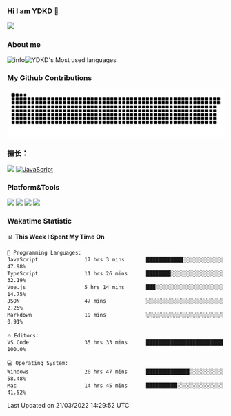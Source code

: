 ### Hi I am YDKD 👋

![](https://visitor-badge.glitch.me/badge?page_id=YDKD.readme)

### About me
![info](https://github-readme-stats.vercel.app/api?username=YDKD&show_icons=true&theme=cobalt)![YDKD's Most used languages](https://github-readme-stats.vercel.app/api/top-langs/?username=YDKD&layout=compact&hide_border=true&langs_count=8)

### My Github Contributions
![](https://raw.githubusercontent.com/YDKD/YDKD/main/assets/github-contribution-grid-snake.svg)

### 擅长：<br />
[![](https://img.shields.io/badge/-Vue.js-007396?style=flat-square&logo=Vue.js&logoColor=#4FC08D)](https://cn.vuejs.org/)
[![JavaScript](https://img.shields.io/badge/-JavaScript-f7e018?style=flat-square&logo=javascript&logoColor=white)]()

### Platform&Tools <br/>

[![]( https://img.shields.io/badge/macOS-Big%20Sur-292e33?style=flat-square&logo=apple&logoColor=ffffff )]() [![](https://img.shields.io/badge/Windows-10-2376bc?style=flat-square&logo=windows&logoColor=ffffff)]() [![]( https://img.shields.io/badge/IDE-Visual%20Studio%20Code-blue?style=flat-square&logo=visual-studio-code&logoColor=ffffff )]() [![]( https://img.shields.io/badge/iPhone-12-999999?style=flat-square&logo=apple&logoColor=ffffff)]() <br />

### Wakatime Statistic
<!--START_SECTION:waka-->
📊 **This Week I Spent My Time On** 

```text
💬 Programming Languages: 
JavaScript               17 hrs 3 mins       ████████████░░░░░░░░░░░░░   47.98% 
TypeScript               11 hrs 26 mins      ████████░░░░░░░░░░░░░░░░░   32.19% 
Vue.js                   5 hrs 14 mins       ███░░░░░░░░░░░░░░░░░░░░░░   14.75% 
JSON                     47 mins             ░░░░░░░░░░░░░░░░░░░░░░░░░   2.25% 
Markdown                 19 mins             ░░░░░░░░░░░░░░░░░░░░░░░░░   0.91%

🔥 Editors: 
VS Code                  35 hrs 33 mins      █████████████████████████   100.0%

💻 Operating System: 
Windows                  20 hrs 47 mins      ██████████████░░░░░░░░░░░   58.48% 
Mac                      14 hrs 45 mins      ██████████░░░░░░░░░░░░░░░   41.52%

```


 Last Updated on 21/03/2022 14:29:52 UTC
<!--END_SECTION:waka-->

<!--
**YDKD/YDKD** is a ✨ _special_ ✨ repository because its `README.md` (this file) appears on your GitHub profile.

Here are some ideas to get you started:

- 🔭 I’m currently working on ...
- 🌱 I’m currently learning ...
- 👯 I’m looking to collaborate on ...
- 🤔 I’m looking for help with ...
- 💬 Ask me about ...
- 📫 How to reach me: ...
- 😄 Pronouns: ...
- ⚡ Fun fact: ...
-->
